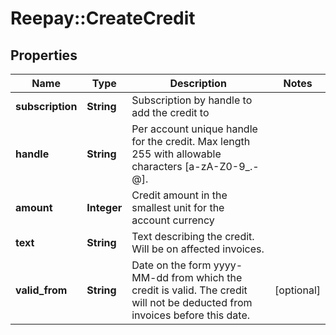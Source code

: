 # Reepay::CreateCredit

## Properties
Name | Type | Description | Notes
------------ | ------------- | ------------- | -------------
**subscription** | **String** | Subscription by handle to add the credit to | 
**handle** | **String** | Per account unique handle for the credit. Max length 255 with allowable characters [a-zA-Z0-9_.-@]. | 
**amount** | **Integer** | Credit amount in the smallest unit for the account currency | 
**text** | **String** | Text describing the credit. Will be on affected invoices. | 
**valid_from** | **String** | Date on the form yyyy-MM-dd from which the credit is valid. The credit will not be deducted from invoices before this date. | [optional] 


